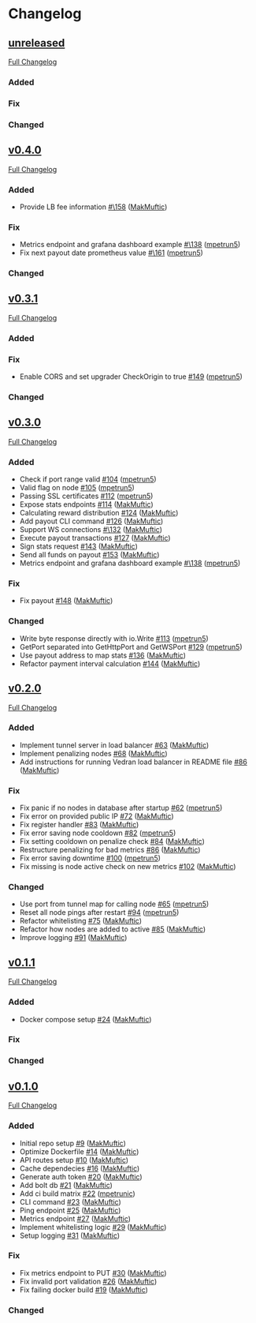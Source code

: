 # Changelog

## [unreleased]((https://github.com/NodeFactoryIo/vedran/tree/HEAD))
[Full Changelog](https://github.com/NodeFactoryIo/vedran/compare/v0.4.0...HEAD)

### Added

### Fix

### Changed

## [v0.4.0]((https://github.com/NodeFactoryIo/vedran/tree/v0.4.0))
[Full Changelog](https://github.com/NodeFactoryIo/vedran/compare/v0.3.1...v0.4.0)

### Added
- Provide LB fee information [#\158](https://github.com/NodeFactoryIo/vedran/pull/158) ([MakMuftic](https://github.com/MakMuftic))

### Fix
- Metrics endpoint and grafana dashboard example [#\138](https://github.com/NodeFactoryIo/vedran/pull/138) ([mpetrun5](https://github.com/mpetrun5))
- Fix next payout date prometheus value [#\161](https://github.com/NodeFactoryIo/vedran/pull/161) ([mpetrun5](https://github.com/mpetrun5))

### Changed

## [v0.3.1]((https://github.com/NodeFactoryIo/vedran/tree/v0.3.1))
[Full Changelog](https://github.com/NodeFactoryIo/vedran/compare/v0.3.0...v0.3.1)

### Added

### Fix
- Enable CORS and set upgrader CheckOrigin to true  [\#149](https://github.com/NodeFactoryIo/vedran/pull/149) ([mpetrun5](https://github.com/mpetrun5))

### Changed

## [v0.3.0]((https://github.com/NodeFactoryIo/vedran/tree/v0.3.0))

[Full Changelog](https://github.com/NodeFactoryIo/vedran/compare/v0.2.0...v0.3.0)

### Added
- Check if port range valid [\#104](https://github.com/NodeFactoryIo/vedran/pull/104) ([mpetrun5](https://github.com/mpetrun5))
- Valid flag on node [\#105](https://github.com/NodeFactoryIo/vedran/pull/105) ([mpetrun5](https://github.com/mpetrun5))
- Passing SSL certificates [\#112](https://github.com/NodeFactoryIo/vedran/pull/112) ([mpetrun5](https://github.com/mpetrun5))
- Expose stats endpoints [\#114](https://github.com/NodeFactoryIo/vedran/pull/114) ([MakMuftic](https://github.com/MakMuftic))
- Calculating reward distribution [\#124](https://github.com/NodeFactoryIo/vedran/pull/124) ([MakMuftic](https://github.com/MakMuftic))
- Add payout CLI command [\#126](https://github.com/NodeFactoryIo/vedran/pull/126) ([MakMuftic](https://github.com/MakMuftic))
- Support WS connections [#\132](https://github.com/NodeFactoryIo/vedran/pull/132) ([MakMuftic](https://github.com/MakMuftic))
- Execute payout transactions [\#127](https://github.com/NodeFactoryIo/vedran/pull/127) ([MakMuftic](https://github.com/MakMuftic))
- Sign stats request [\#143](https://github.com/NodeFactoryIo/vedran/pull/143) ([MakMuftic](https://github.com/MakMuftic))
- Send all funds on payout [\#153](https://github.com/NodeFactoryIo/vedran/pull/153) ([MakMuftic](https://github.com/MakMuftic))
- Metrics endpoint and grafana dashboard example [#\138](https://github.com/NodeFactoryIo/vedran/pull/138) ([mpetrun5](https://github.com/mpetrun5))

### Fix
- Fix payout [\#148](https://github.com/NodeFactoryIo/vedran/pull/148) ([MakMuftic](https://github.com/MakMuftic))

### Changed
- Write byte response directly with io.Write [\#113](https://github.com/NodeFactoryIo/vedran/pull/113) ([mpetrun5](https://github.com/mpetrun5))
- GetPort separated into GetHttpPort and GetWSPort [\#129](https://github.com/NodeFactoryIo/vedran/pull/129) ([mpetrun5](https://github.com/mpetrun5))
- Use payout address to map stats [\#136](https://github.com/NodeFactoryIo/vedran/pull/136) ([MakMuftic](https://github.com/MakMuftic))
- Refactor payment interval calculation [\#144](https://github.com/NodeFactoryIo/vedran/pull/144) ([MakMuftic](https://github.com/MakMuftic))

## [v0.2.0]((https://github.com/NodeFactoryIo/vedran/tree/v0.2.0))

[Full Changelog](https://github.com/NodeFactoryIo/vedran/compare/v0.1.1...v0.2.0)

### Added
- Implement tunnel server in load balancer [\#63](https://github.com/NodeFactoryIo/vedran/pull/63) ([MakMuftic](https://github.com/MakMuftic))
- Implement penalizing nodes [\#68](https://github.com/NodeFactoryIo/vedran/pull/68) ([MakMuftic](https://github.com/MakMuftic))
- Add instructions for running Vedran load balancer in README file [\#86](https://github.com/NodeFactoryIo/vedran/pull/86) ([MakMuftic](https://github.com/MakMuftic))

### Fix
- Fix panic if no nodes in database after startup [\#62](https://github.com/NodeFactoryIo/vedran/pull/62) ([mpetrun5](https://github.com/mpetrun5))
- Fix error on provided public IP [\#72](https://github.com/NodeFactoryIo/vedran/pull/72) ([MakMuftic](https://github.com/MakMuftic))
- Fix register handler [\#83](https://github.com/NodeFactoryIo/vedran/pull/83) ([MakMuftic](https://github.com/MakMuftic))
- Fix error saving node cooldown [\#82](https://github.com/NodeFactoryIo/vedran/pull/82) ([mpetrun5](https://github.com/mpetrun5))
- Fix setting cooldown on penalize check [\#84](https://github.com/NodeFactoryIo/vedran/pull/84) ([MakMuftic](https://github.com/MakMuftic))
- Restructure penalizing for bad metrics [\#86](https://github.com/NodeFactoryIo/vedran/pull/86) ([MakMuftic](https://github.com/MakMuftic))
- Fix error saving downtime [\#100](https://github.com/NodeFactoryIo/vedran/pull/100) ([mpetrun5](https://github.com/mpetrun5))
- Fix missing is node active check on new metrics [\#102](https://github.com/NodeFactoryIo/vedran/pull/102) ([MakMuftic](https://github.com/MakMuftic))

### Changed
- Use port from tunnel map for calling node [\#65](https://github.com/NodeFactoryIo/vedran/pull/65) ([mpetrun5](https://github.com/mpetrun5))
- Reset all node pings after restart [\#94](https://github.com/NodeFactoryIo/vedran/pull/94) ([mpetrun5](https://github.com/mpetrun5))
- Refactor whitelisting [\#75](https://github.com/NodeFactoryIo/vedran/pull/75) ([MakMuftic](https://github.com/MakMuftic))
- Refactor how nodes are added to active [\#85](https://github.com/NodeFactoryIo/vedran/pull/85) ([MakMuftic](https://github.com/MakMuftic))
- Improve logging [\#91](https://github.com/NodeFactoryIo/vedran/pull/91) ([MakMuftic](https://github.com/MakMuftic))

## [v0.1.1]((https://github.com/NodeFactoryIo/vedran/tree/v0.1.1))

[Full Changelog](https://github.com/NodeFactoryIo/vedran/compare/v0.1.0...v0.1.1)

### Added
- Docker compose setup [\#24](https://github.com/NodeFactoryIo/vedran/pull/24) ([MakMuftic](https://github.com/MakMuftic))

### Fix

### Changed

## [v0.1.0]((https://github.com/NodeFactoryIo/vedran/tree/v0.1.0))

[Full Changelog](https://github.com/NodeFactoryIo/vedran/compare/6facfb9564b9da01e3652117334c94774da3360e...v.0.1.0)

### Added
- Initial repo setup [\#9](https://github.com/NodeFactoryIo/vedran/pull/9) ([MakMuftic](https://github.com/MakMuftic))
- Optimize Dockerfile [\#14](https://github.com/NodeFactoryIo/vedran/pull/14) ([MakMuftic](https://github.com/MakMuftic))
- API routes setup [\#10](https://github.com/NodeFactoryIo/vedran/pull/10) ([MakMuftic](https://github.com/MakMuftic))
- Cache dependecies [\#16](https://github.com/NodeFactoryIo/vedran/pull/16) ([MakMuftic](https://github.com/MakMuftic))
- Generate auth token [\#20](https://github.com/NodeFactoryIo/vedran/pull/20) ([MakMuftic](https://github.com/MakMuftic))
- Add bolt db [\#21](https://github.com/NodeFactoryIo/vedran/pull/21) ([MakMuftic](https://github.com/MakMuftic))
- Add ci build matrix [\#22](https://github.com/NodeFactoryIo/vedran/pull/22) ([mpetrunic](https://github.com/mpetrunic))
- CLI command [\#23](https://github.com/NodeFactoryIo/vedran/pull/23) ([MakMuftic](https://github.com/MakMuftic))
- Ping endpoint [\#25](https://github.com/NodeFactoryIo/vedran/pull/25) ([MakMuftic](https://github.com/MakMuftic))
- Metrics endpoint [\#27](https://github.com/NodeFactoryIo/vedran/pull/27) ([MakMuftic](https://github.com/MakMuftic))
- Implement whitelisting logic [\#29](https://github.com/NodeFactoryIo/vedran/pull/29) ([MakMuftic](https://github.com/MakMuftic))
- Setup logging [\#31](https://github.com/NodeFactoryIo/vedran/pull/31) ([MakMuftic](https://github.com/MakMuftic))

### Fix
- Fix metrics endpoint to PUT [\#30](https://github.com/NodeFactoryIo/vedran/pull/30) ([MakMuftic](https://github.com/MakMuftic))
- Fix invalid port validation [\#26](https://github.com/NodeFactoryIo/vedran/pull/26) ([MakMuftic](https://github.com/MakMuftic))
- Fix failing docker build [\#19](https://github.com/NodeFactoryIo/vedran/pull/19) ([MakMuftic](https://github.com/MakMuftic))

### Changed
